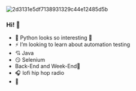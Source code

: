 <!--![](![image](https://user-images.githubusercontent.com/63822421/147980258-3d81a84d-3e51-410a-a570-928c2553f00c.png)-->

![2d3131e5df7138931329c44e12485d5b](https://user-images.githubusercontent.com/63822421/147980318-cc944b9b-31ef-47fc-8b3f-b286ba5cfaaf.gif)

### Hi! 👋


<!--
- 🔭 I’m currently working on ...
 🌱 I’m currently I am currently going back to programming
- 👯 I’m looking to collaborate on ...
- 🤔 I’m looking for help with ...
- 💬 Ask me about ...
- 📫 How to reach me: ...
- 😄 Pronouns: ...
- ⚡ Fun fact: ...
Here are some ideas to get you started:
-->

- 🌱 Python looks so interesting 🐍
- ⚡ I’m looking to learn about automation testing
- 💘 Java
- 😏 Selenium
- Back-End and Week-End🤣
- 🎧 lofi hip hop radio
- 🌈
